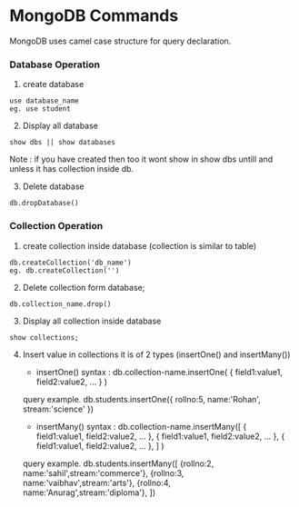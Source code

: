 # MongoDB Commands

MongoDB uses camel case structure for query declaration.

### Database Operation

1. create database

```
use database_name
eg. use student
```

2. Display all database

```
show dbs || show databases
```

Note : if you have created then too it wont show in show dbs untill and unless it has collection inside db.

3. Delete database

```
db.dropDatabase()
```

### Collection Operation

1. create collection inside database (collection is similar to table)

```
db.createCollection('db_name')
eg. db.createCollection('')
```

2. Delete collection form database;

```
db.collection_name.drop()
```

3. Display all collection inside database

```
show collections;
```

4. Insert value in collections it is of 2 types (insertOne() and insertMany())

   - insertOne()
     syntax :
     db.collection-name.insertOne(
     {
     field1:value1,
     field2:value2,
     ...
     }
     )

   query example.
   db.students.insertOne({
   rollno:5, name:'Rohan', stream:'science'
   })

   - insertMany()
     syntax :
     db.collection-name.insertMany([
     {
     field1:value1,
     field2:value2,
     ...
     },
     {
     field1:value1,
     field2:value2,
     ...
     },
     {
     field1:value1,
     field2:value2,
     ...
     },
     ] )

   query example.
   db.students.insertMany([
   {rollno:2, name:'sahil',stream:'commerce'},
   {rollno:3, name:'vaibhav',stream:'arts'},
   {rollno:4, name:'Anurag',stream:'diploma'},
   ])

